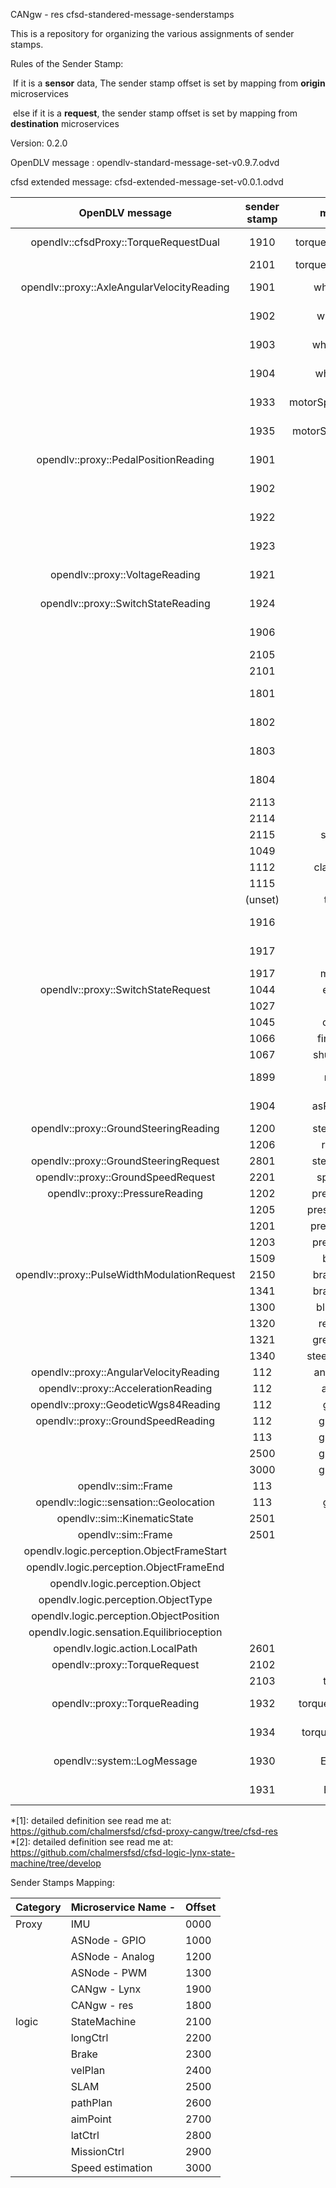 CANgw - res  cfsd-standered-message-senderstamps

This is a repository for organizing the various assignments of sender stamps. 


Rules of the Sender Stamp:

​	If it is a **sensor** data, The sender stamp offset is set by mapping from **origin** microservices

​	else if it is a **request**, the sender stamp offset is set by mapping from **destination** microservices

Version: 0.2.0

OpenDLV message : opendlv-standard-message-set-v0.9.7.odvd

cfsd extended message: cfsd-extended-message-set-v0.0.1.odvd

|               OpenDLV message               | sender stamp |       msg content       | sensor/req |      unit       | origin      | Desitnation |
| :-----------------------------------------: | :----------: | :---------------------: | :--------: | :-------------: | ----------- | ----------- |
|    opendlv::cfsdProxy::TorqueRequestDual    |     1910     | torqueLeft&torqueRight  |    req     |    0~2400cNm    | StateM      | CANgw-Lynx  |
|                                             |     2101     | torqueLeft&torqueRight  |    req     |    0~2400cNm    | longCtrl    | StateM      |
| opendlv::proxy::AxleAngularVelocityReading  |     1901     |     wheelRareRight      |   sensor   |      Km/h       | CANgw-Lynx  |             |
|                                             |     1902     |      wheelRareLeft      |   sensor   |      Km/h       | CANgw-Lynx  |             |
|                                             |     1903     |     wheelFrontRight     |   sensor   |      Km/h       | CANgw-Lynx  |             |
|                                             |     1904     |     wheelFrontLeft      |   sensor   |      Km/h       | CANgw-Lynx  |             |
|                                             |     1933     | motorSpeedEstimateRight |   sensor   |       RPM       | CANgw-Lynx  |             |
|                                             |     1935     | motorSpeedEstimateLeft  |   sensor   |       RPM       | CANgw-Lynx  |             |
|    opendlv::proxy::PedalPositionReading     |     1901     |          brake          |   sensor   |        %        | CANgw-Lynx  |             |
|                                             |     1902     |        throttle         |   sensor   |        %        | CANgw-Lynx  |             |
|                                             |     1922     |       brakeFront        |   sensor   |        %        | CANgw-Lynx  |             |
|                                             |     1923     |        brakeRear        |   sensor   |        %        | CANgw-Lynx  |             |
|       opendlv::proxy::VoltageReading        |     1921     |         accSoC          |   sensor   | State of Charge | CANgw-Lynx  |             |
|     opendlv::proxy::SwitchStateReading      |     1924     |        dlStatus         |   sensor   |       0/1       | CANgw-Lynx  |             |
|                                             |     1906     |        asMission        |   sensor   |     0-8*[2]     | CANgw-Lynx  |             |
|                                             |     2105     |        ebsFault         |   sensor   |      bool       | StateM      |             |
|                                             |     2101     |         asState         |   sensor   |     0-5*[2]     | StateM      |             |
|                                             |     1801     |        resStatus        |   sensor   |     0/1*[1]     | CANgw - res |             |
|                                             |     1802     |        resEStop         |   sensor   |    0/128*[1]    | CANgw - res |             |
|                                             |     1803     |       resQuality        |   sensor   |    0-100*[1]    | CANgw - res |             |
|                                             |     1804     |       resButtons        |   sensor   |   1/3/5/7*[1]   | CANgw - res |             |
|                                             |     2113     |       steerFault        |   sensor   |      bool       | StateM      |             |
|                                             |     2114     |        ebsState         |   sensor   |     0-2*[2]     | StateM      |             |
|                                             |     2115     |      serviceValve       |   sensor   |      bool       | StateM      |             |
|                                             |     1049     |          ebsOk          |   sensor   |      bool       | ASNode      |             |
|                                             |     1112     |      clampExtended      |   sensor   |      bool       | ASNode      |             |
|                                             |     1115     |          asms           |   sensor   |      bool       | ASNode      |             |
|                                             |   (unset)    |       tsActivated       |   sensor   |      bool       | ASNode      |             |
|                                             |     1916     |          KnobR          |   sensor   |    1-12 int     | CANgw-Lynx  |             |
|                                             |     1917     |          NnobL          |   sensor   |    1-12 int     | CANgw-Lynx  |             |
|                                             |     1917     |      missionState       |   sensor   |     0-4 int     | MissionCtrl |             |
|     opendlv::proxy::SwitchStateRequest      |     1044     |       ebsSpeaker        |    req     |      bool       | StateM      |             |
|                                             |     1027     |        heartBeat        |    req     |      bool       | StateM      |             |
|                                             |     1045     |       compressor        |    req     |      bool       | StateM      |             |
|                                             |     1066     |     finishedSignal      |    req     |      bool       | StateM      |             |
|                                             |     1067     |     shutdownSignal      |    req     |      bool       | StateM      |             |
|                                             |     1899     |      resInitialize      |    req     | Don't Care*[1]  | StateM      | CANgw-Res   |
|                                             |     1904     |     asReadyToDrive      |    req     |       1/0       | StateM      | CANgw-Lynx  |
|    opendlv::proxy::GroundSteeringReading    |     1200     |    steeringPosition     |   sensor   |       mm        | ASNode      |             |
|                                             |     1206     |      rackPosition       |   sensor   |       mm        | ASNode      |             |
|    opendlv::proxy::GroundSteeringRequest    |     2801     |     steeringRequest     |    req     |       deg       | aimPoint    | latCtrl     |
|     opendlv::proxy::GroundSpeedRequest      |     2201     |      speedRequest       |    req     |       m/s       | velPlan     | longCtrl    |
|       opendlv::proxy::PressureReading       |     1202     |     pressureService     |   sensor   |       bar       | ASNode      |             |
|                                             |     1205     |    pressureRegulator    |   sensor   |       bar       | ASNode      |             |
|                                             |     1201     |     pressureEBSLine     |   sensor   |       bar       | ASNode      |             |
|                                             |     1203     |     pressureEBSAct      |   sensor   |       bar       | ASNode      |             |
|                                             |     1509     |       brakeTarget       |   sensor   |                 | ?           |             |
| opendlv::proxy::PulseWidthModulationRequest |     2150     |     brakeDutyCycle      |    req     |   dutyCycles    | Brake       | StateM      |
|                                             |     1341     |     brakeDutyCycle      |    req     |   dutyCycles    | StateM      | ASNode      |
|                                             |     1300     |     blueAssiSignal      |    req     |   dutyCycles    | StateM      | ASNode      |
|                                             |     1320     |      redAssiSignal      |    req     |   dutyCycles    | StateM      | ASNode      |
|                                             |     1321     |     greenAssiSignal     |    req     |   dutyCycles    | StateM      | ASNode      |
|                                             |     1340     |    steeringDutyCycle    |    req     |   dutyCycles    | latCtrl     | ASNode      |
|   opendlv::proxy::AngularVelocityReading    |     112      |     angularVelocity     |   sensor   |      rad/s      | imu         |             |
|     opendlv::proxy::AccelerationReading     |     112      |      acceleration       |   sensor   |      m/s^2      | imu         |             |
|    opendlv::proxy::GeodeticWgs84Reading     |     112      |       geolocation       |   sensor   |       deg       | imu (gps)   |             |
|     opendlv::proxy::GroundSpeedReading      |     112      |       groundSpeed       |   sensor   |       m/s       | imu (gps)   |             |
|                                             |     113      |       groundSpeed       |   sensor   |       m/s       | SLAM (ekf)   |             |
|                                             |     2500     |       groundSpeed       |   sensor   |       m/s       | SLAM         |             |
|                                             |     3000     |       groundSpeed       |   sensor   |       m/s       | speedEst    |             |
|             opendlv::sim::Frame             |     113      |       eulerAngle        |   sensor   |       deg       | imu (ekf)   |             |
|    opendlv::logic::sensation::Geolocation   |     113      |       geolocation       |   sensor   |       deg       | imu (ekf)   |             |
|        opendlv::sim::KinematicState         |     2501     |        velocity         |   sensor   |       m/s       | SLAM        |             |
|             opendlv::sim::Frame             |     2501     |          pose           |   sensor   |    m,degree     | SLAM        |             |
|  opendlv.logic.perception.ObjectFrameStart  |              |                         |            |                 |             |             |
|   opendlv.logic.perception.ObjectFrameEnd   |              |                         |            |                 |             |             |
|       opendlv.logic.perception.Object       |              |                         |            |                 |             |             |
|     opendlv.logic.perception.ObjectType     |              |                         |            |                 |             |             |
|   opendlv.logic.perception.ObjectPosition   |              |                         |            |                 |             |             |
|  opendlv.logic.sensation.Equilibrioception  |              |                         |            |                 |             |             |
|       opendlv.logic.action.LocalPath        |     2601     |          path           |            |                 | pathPlanner |             |
|        opendlv::proxy::TorqueRequest        |     2102     |       torqueLeft        |    req     |    0~2400cNm    | longCtrl    |             |
|                                             |     2103     |       torqueRight       |    req     |    0~2400cNm    | longCtrl    |             |
|        opendlv::proxy::TorqueReading        |     1932     |  torqueEstimationRight  |   sensor   |       cNm       | CANgw-Lynx  |             |
|                                             |     1934     |  torqueEstimationLeft   |   sensor   |       cNm       | CANgw-Lynx  |             |
|         opendlv::system::LogMessage         |     1930     |      ErrorRightPE       |   logmsg   |                 | CANgw-Lynx  |             |
|                                             |     1931     |       ErrorLeftPE       |   logmsg   |                 | CANgw-Lynx  |             |

*[1]: detailed definition see read me at:  https://github.com/chalmersfsd/cfsd-proxy-cangw/tree/cfsd-res  
*[2]: detailed definition see read me at:  https://github.com/chalmersfsd/cfsd-logic-lynx-state-machine/tree/develop

Sender Stamps Mapping:

| Category | Microservice Name - | Offset |
| -------- | ------------------- | ------ |
| Proxy    | IMU                 | 0000   |
|          | ASNode - GPIO       | 1000   |
|          | ASNode - Analog     | 1200   |
|          | ASNode - PWM        | 1300   |
|          | CANgw - Lynx        | 1900   |
|          | CANgw - res         | 1800   |
| logic    | StateMachine        | 2100   |
|          | longCtrl            | 2200   |
|          | Brake               | 2300   |
|          | velPlan             | 2400   |
|          | SLAM                | 2500   |
|          | pathPlan            | 2600   |
|          | aimPoint            | 2700   |
|          | latCtrl             | 2800   |
|          | MissionCtrl         | 2900   |
|          | Speed estimation    | 3000   |
